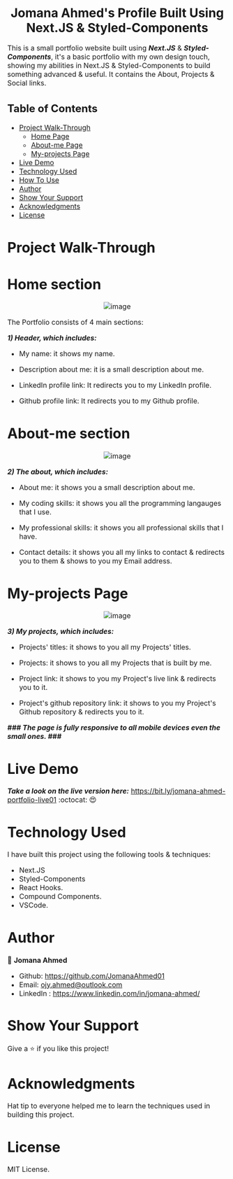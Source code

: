 <h1 align="center">
  <br>
  Jomana Ahmed's Profile Built Using Next.JS & Styled-Components
</h1>

<p><font size="3">
  This is a small portfolio website built using <strong><em>Next.JS</em></strong> & <strong><em>Styled-Components</em></strong>, it's a basic portfolio with my own design touch, showing my abilities in Next.JS & Styled-Components to build something advanced & useful. It contains the About, Projects & Social links.
</p>

## Table of Contents

- [Project Walk-Through](#project-walk-through)
  - [Home Page](#home-section)
  - [About-me Page](#about-me-section)
  - [My-projects Page](#my-projects-section)
- [Live Demo](#live-demo)
- [Technology Used](#technology-used)
- [How To Use](#how-to-use)
- [Author](#author)
- [Show Your Support](#show-your-support)
- [Acknowledgments](#acknowledgments)
- [License](#license)




# Project Walk-Through

 # Home section

<div align="center"><a name="menu"></a>

![image](https://user-images.githubusercontent.com/66492958/131233754-c2d4ace0-f378-47a9-8306-e7cef1f7ada6.png)
</div>

The Portfolio consists of 4 main sections:

***1) Header, which includes:***
- My name: 
it shows my name.

- Description about me: 
 it is a small description about me.

- LinkedIn profile link:
It redirects you to my LinkedIn profile.

- Github profile link:
It redirects you to my Github profile.

 # About-me section
 
 <div align="center"><a name="menu"></a>

![image](https://user-images.githubusercontent.com/66492958/131233796-5cf1d2d0-d06a-460f-a928-eef3b5da764a.png)
</div>

***2) The about, which includes:***
- About me: 
it shows you a small description about me.

- My coding skills: 
it shows you all the programming langauges that I use.

- My professional skills: 
it shows you all professional skills that I have.

- Contact details: 
it shows you all my links to contact & redirects you to them & shows to you my Email address.

 # My-projects Page
 
<div align="center"><a name="menu"></a>

![image](https://user-images.githubusercontent.com/66492958/131235211-fffa62b8-d592-434f-b650-2634f1cef8df.png)
</div>

***3) My projects, which includes:***
- Projects' titles: 
it shows to you all my Projects' titles.

- Projects: 
it shows to you all my Projects that is built by me.

- Project link: 
it shows to you my Project's live link & redirects you to it.

- Project's github repository link: 
it shows to you my Project's Github repository & redirects you to it.

***### The page is fully responsive to all mobile devices even the small ones. ###***

# Live Demo 
***Take a look on the live version here:*** https://bit.ly/jomana-ahmed-portfolio-live01
 :octocat: :heart_eyes: 


# Technology Used

I have built this project using the following tools & techniques:
- Next.JS
- Styled-Components
- React Hooks.
- Compound Components.
- VSCode.

# Author

👤 **Jomana Ahmed**
- Github: https://github.com/JomanaAhmed01
- Email: ojy.ahmed@outlook.com
- LinkedIn : https://www.linkedin.com/in/jomana-ahmed/

# Show Your Support

Give a ⭐️ if you like this project!

# Acknowledgments

Hat tip to everyone helped me to learn the techniques used in building this project.

# License 

MIT License.



